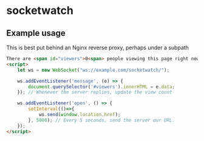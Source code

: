 socketwatch
===

## Example usage
This is best put behind an Nginx reverse proxy, perhaps under a subpath

```html
There are <span id="viewers">0<span> people viewing this page right now.
<script>
    let ws = new WebSocket("ws://example.com/socketwatch/");

    ws.addEventListener('message', (e) => {
        document.querySelector('#viewers').innerHTML = e.data;
    }); // Whenever the server replies, update the view count

    ws.addEventListener('open', () => {
        setInterval(()=>{
            ws.send(window.location.href);
        }, 5000); // Every 5 seconds, send the server our URL.
    });
</script>

```
